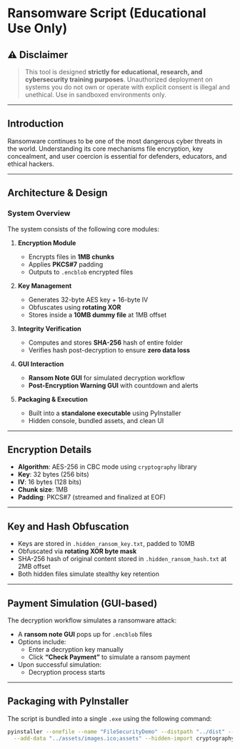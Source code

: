 # Ransomware Script (Educational Use Only)

## ⚠️ Disclaimer

> This tool is designed **strictly for educational, research, and cybersecurity training purposes**. Unauthorized deployment on systems you do not own or operate with explicit consent is illegal and unethical. Use in sandboxed environments only.

---

## Introduction

Ransomware continues to be one of the most dangerous cyber threats in the world. Understanding its core mechanisms file encryption, key concealment, and user coercion is essential for defenders, educators, and ethical hackers.


---


## Architecture & Design

### System Overview

The system consists of the following core modules:

1. **Encryption Module**  
   - Encrypts files in **1MB chunks**
   - Applies **PKCS#7** padding
   - Outputs to `.encblob` encrypted files

2. **Key Management**  
   - Generates 32-byte AES key + 16-byte IV  
   - Obfuscates using **rotating XOR**
   - Stores inside a **10MB dummy file** at 1MB offset

3. **Integrity Verification**  
   - Computes and stores **SHA-256** hash of entire folder  
   - Verifies hash post-decryption to ensure **zero data loss**

4. **GUI Interaction**  
   - **Ransom Note GUI** for simulated decryption workflow  
   - **Post-Encryption Warning GUI** with countdown and alerts

5. **Packaging & Execution**  
   - Built into a **standalone executable** using PyInstaller  
   - Hidden console, bundled assets, and clean UI

---

## Encryption Details

- **Algorithm**: AES-256 in CBC mode using `cryptography` library
- **Key**: 32 bytes (256 bits)
- **IV**: 16 bytes (128 bits)
- **Chunk size**: 1MB
- **Padding**: PKCS#7 (streamed and finalized at EOF)

---

## Key and Hash Obfuscation

- Keys are stored in `.hidden_ransom_key.txt`, padded to 10MB  
- Obfuscated via **rotating XOR byte mask**
- SHA-256 hash of original content stored in `.hidden_ransom_hash.txt` at 2MB offset
- Both hidden files simulate stealthy key retention

---

## Payment Simulation (GUI-based)

The decryption workflow simulates a ransomware attack:
- A **ransom note GUI** pops up for `.encblob` files
- Options include:  
  - Enter a decryption key manually  
  - Click **“Check Payment”** to simulate a ransom payment
- Upon successful simulation:
  - Decryption process starts

---

## Packaging with PyInstaller

The script is bundled into a single `.exe` using the following command:

```bash
pyinstaller --onefile --name "FileSecurityDemo" --distpath "../dist" --workpath "../build" \
  --add-data "../assets/images.ico;assets" --hidden-import cryptography --noconsole --clean main.py

